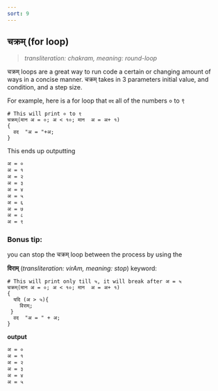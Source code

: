 ```yaml
---
sort: 9
---
```

## चक्रम् (for loop)

>_transliteration: chakram, meaning: round-loop_

चक्रम् loops are a great way to run code a certain or changing amount of ways in a concise manner. चक्रम् takes in 3 parameters initial value, and condition, and a step size.

For example, here is a for loop that `वद` all of the numbers ० to ९

```vedic
# This will print ० to ९
चक्रम्(मान अ = ०; अ < १०; मान  अ = अ+ १)
{
  वद  "अ = "+अ;
} 
```

This ends up outputting

```bash
अ = ०
अ = १
अ = २
अ = ३
अ = ४
अ = ५
अ = ६
अ = ७
अ = ८
अ = ९
```

### Bonus tip:

you can stop the चक्रम् loop between the process by using the 

**विराम्** (_transliteration: virAm, meaning: stop_) keyword:

```vedic
# This will print only till ५, it will break after अ = ५
चक्रम्(मान अ = ०; अ < १०; मान  अ = अ+ १)
{
  यदि (अ > ५){
    विराम्;
 }
  वद  "अ = " + अ;
}
```

**output**

```bash
अ = ०
अ = १
अ = २
अ = ३
अ = ४
अ = ५
```